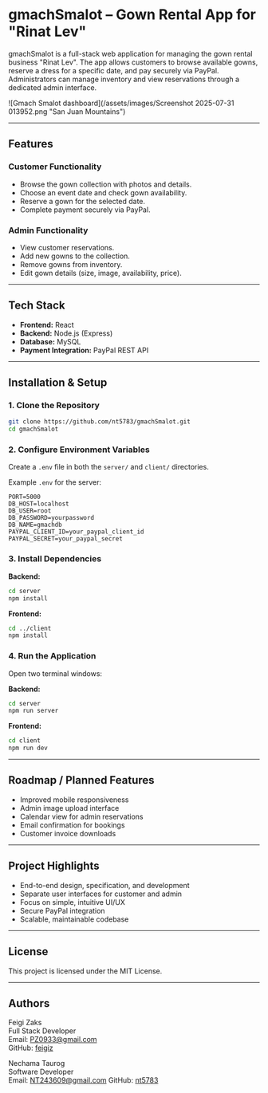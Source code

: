 # gmachSmalot – Gown Rental App for "Rinat Lev"

gmachSmalot is a full-stack web application for managing the gown rental business "Rinat Lev". The app allows customers to browse available gowns, reserve a dress for a specific date, and pay securely via PayPal. Administrators can manage inventory and view reservations through a dedicated admin interface.

![Gmach Smalot dashboard](/assets/images/Screenshot 2025-07-31 013952.png "San Juan Mountains")

---

## Features

### Customer Functionality
- Browse the gown collection with photos and details.
- Choose an event date and check gown availability.
- Reserve a gown for the selected date.
- Complete payment securely via PayPal.

### Admin Functionality
- View customer reservations.
- Add new gowns to the collection.
- Remove gowns from inventory.
- Edit gown details (size, image, availability, price).

---

## Tech Stack

- **Frontend:** React
- **Backend:** Node.js (Express)
- **Database:** MySQL
- **Payment Integration:** PayPal REST API

---


## Installation & Setup

### 1. Clone the Repository

```bash
git clone https://github.com/nt5783/gmachSmalot.git
cd gmachSmalot
```

### 2. Configure Environment Variables

Create a `.env` file in both the `server/` and `client/` directories.

Example `.env` for the server:

```
PORT=5000
DB_HOST=localhost
DB_USER=root
DB_PASSWORD=yourpassword
DB_NAME=gmachdb
PAYPAL_CLIENT_ID=your_paypal_client_id
PAYPAL_SECRET=your_paypal_secret
```

### 3. Install Dependencies

**Backend:**

```bash
cd server
npm install
```

**Frontend:**

```bash
cd ../client
npm install
```

### 4. Run the Application

Open two terminal windows:

**Backend:**

```bash
cd server
npm run server
```

**Frontend:**

```bash
cd client
npm run dev
```

---

## Roadmap / Planned Features

- Improved mobile responsiveness
- Admin image upload interface
- Calendar view for admin reservations
- Email confirmation for bookings
- Customer invoice downloads

---

## Project Highlights

- End-to-end design, specification, and development
- Separate user interfaces for customer and admin
- Focus on simple, intuitive UI/UX
- Secure PayPal integration
- Scalable, maintainable codebase

---

## License

This project is licensed under the MIT License.

---

## Authors

Feigi Zaks  
Full Stack Developer  
Email: PZ0933@gmail.com  
GitHub: [feigiz](https://github.com/feigiz)

Nechama Taurog  
Software Developer  
Email: NT243609@gmail.com 
GitHub: [nt5783](https://github.com/nt5783)
